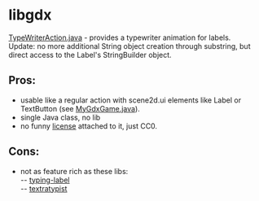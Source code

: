 # libgdx
[TypeWriterAction.java](TypeWriterAction.java) - provides a typewriter animation for labels.  
Update: no more additional String object creation through substring, but direct access to the Label's StringBuilder object.
## Pros:  
- usable like a regular action with scene2d.ui elements like Label or TextButton (see [MyGdxGame.java](MyGdxGame.java)).  
- single Java class, no lib
- no funny [license](https://github.com/SimpGameDev/libgdx/blob/main/LICENSE) attached to it, just CC0.  

## Cons:  
- not as feature rich as these libs:  
-- [typing-label](https://github.com/rafaskb/typing-label)  
-- [textratypist](https://github.com/tommyettinger/textratypist)
